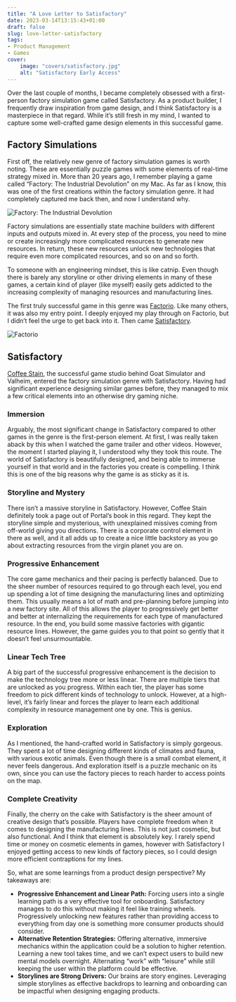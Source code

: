 ```yaml
---
title: "A Love Letter to Satisfactory"
date: 2023-03-14T13:15:43+01:00
draft: false
slug: love-letter-satisfactory
tags:
- Product Management
- Games
cover:
    image: "covers/satisfactory.jpg"
    alt: "Satisfactory Early Access"
---
```


Over the last couple of months, I became completely obsessed with a first-person factory simulation game called Satisfactory. As a product builder, I frequently draw inspiration from game design, and I think Satisfactory is a masterpiece in that regard. While it’s still fresh in my mind, I wanted to capture some well-crafted game design elements in this successful game.

## Factory Simulations
First off, the relatively new genre of factory simulation games is worth noting. These are essentially puzzle games with some elements of real-time strategy mixed in. More than 20 years ago, I remember playing a game called “Factory: The Industrial Devolution” on my Mac. As far as I know, this was one of the first creations within the factory simulation genre. It had completely captured me back then, and now I understand why.

![Factory: The Industrial Devolution](/content/games/factory-industrial-devolution.png)

Factory simulations are essentially state machine builders with different inputs and outputs mixed in. At every step of the process, you need to mine or create increasingly more complicated resources to generate new resources. In return, these new resources unlock new technologies that require even more complicated resources, and so on and so forth.

To someone with an engineering mindset, this is like catnip. Even though there is barely any storyline or other driving elements in many of these games, a certain kind of player (like myself) easily gets addicted to the increasing complexity of managing resources and manufacturing lines.

The first truly successful game in this genre was [Factorio](https://www.factorio.com/). Like many others, it was also my entry point. I deeply enjoyed my play through on Factorio, but I didn’t feel the urge to get back into it. Then came [Satisfactory](https://www.satisfactorygame.com/).

![Factorio](/content/games/factorio.jpg)

## Satisfactory
[Coffee Stain](https://www.coffeestainstudios.com/), the successful game studio behind Goat Simulator and Valheim, entered the factory simulation genre with Satisfactory. Having had significant experience designing similar games before, they managed to mix a few critical elements into an otherwise dry gaming niche.

### Immersion
Arguably, the most significant change in Satisfactory compared to other games in the genre is the first-person element. At first, I was really taken aback by this when I watched the game trailer and other videos. However, the moment I started playing it, I understood why they took this route. The world of Satisfactory is beautifully designed, and being able to immerse yourself in that world and in the factories you create is compelling. I think this is one of the big reasons why the game is as sticky as it is.

### Storyline and Mystery
There isn’t a massive storyline in Satisfactory. However, Coffee Stain definitely took a page out of Portal’s book in this regard. They kept the storyline simple and mysterious, with unexplained missives coming from off-world giving you directions. There is a corporate control element in there as well, and it all adds up to create a nice little backstory as you go about extracting resources from the virgin planet you are on.

### Progressive Enhancement
The core game mechanics and their pacing is perfectly balanced. Due to the sheer number of resources required to go through each level, you end up spending a lot of time designing the manufacturing lines and optimizing them. This usually means a lot of math and pre-planning before jumping into a new factory site. All of this allows the player to progressively get better and better at internalizing the requirements for each type of manufactured resource. In the end, you build some massive factories with gigantic resource lines. However, the game guides you to that point so gently that it doesn’t feel unsurmountable.

### Linear Tech Tree
A big part of the successful progressive enhancement is the decision to make the technology tree more or less linear. There are multiple tiers that are unlocked as you progress. Within each tier, the player has some freedom to pick different kinds of technology to unlock. However, at a high-level, it’s fairly linear and forces the player to learn each additional complexity in resource management one by one. This is genius.

### Exploration
As I mentioned, the hand-crafted world in Satisfactory is simply gorgeous. They spent a lot of time designing different kinds of climates and fauna, with various exotic animals. Even though there is a small combat element, it never feels dangerous. And exploration itself is a puzzle mechanic on its own, since you can use the factory pieces to reach harder to access points on the map.

### Complete Creativity
Finally, the cherry on the cake with Satisfactory is the sheer amount of creative design that’s possible. Players have complete freedom when it comes to designing the manufacturing lines. This is not just cosmetic, but also functional. And I think that element is absolutely key. I rarely spend time or money on cosmetic elements in games, however with Satisfactory I enjoyed getting access to new kinds of factory pieces, so I could design more efficient contraptions for my lines.

So, what are some learnings from a product design perspective? My takeaways are:
- **Progressive Enhancement and Linear Path:** Forcing users into a single learning path is a very effective tool for onboarding. Satisfactory manages to do this without making it feel like training wheels. Progressively unlocking new features rather than providing access to everything from day one is something more consumer products should consider.
- **Alternative Retention Strategies:** Offering alternative, immersive mechanics within the application could be a solution to higher retention. Learning a new tool takes time, and we can’t expect users to build new mental models overnight. Alternating “work” with “leisure” while still keeping the user within the platform could be effective.
- **Storylines are Strong Drivers:** Our brains are story engines. Leveraging simple storylines as effective backdrops to learning and onboarding can be impactful when designing engaging products.

